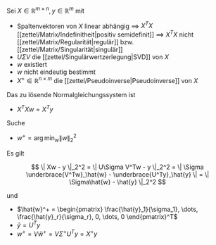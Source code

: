 Sei $X \in \mathbb{R}^{m \times n}, y \in \mathbb{R}^m$ mit
- Spaltenvektoren von $X$ linear abhängig $\implies$ $X^TX$ [[zettel/Matrix/Indefinitheit|positiv semidefinit]] $\implies$ $X^TX$ nicht [[zettel/Matrix/Regularität|regulär]] bzw. [[zettel/Matrix/Singularität|singulär]]
- $U\Sigma V$ die [[zettel/Singulärwertzerlegung|SVD]] von $X$
- $w$ existiert
- $w$ nicht eindeutig bestimmt
- $X^+ \in \mathbb{R}^{n \times m}$ die [[zettel/Pseudoinverse|Pseudoinverse]] von $X$

Das zu lösende Normalgleichungssystem ist
- $X^TXw = X^Ty$

Suche
- $w^+ = \arg\min_{w} \| w \|_2^2$

Es gilt

$$
	\| Xw - y \|_2^2 = \| U\Sigma V^Tw - y \|_2^2 = \| \Sigma \underbrace{V^Tw}_\hat{w} - \underbrace{U^Ty}_\hat{y} \| = \| \Sigma\hat{w} - \hat{y} \|_2^2
$$

und
- $\hat{w}^+ = \begin{pmatrix} \frac{\hat{y}_1}{\sigma_1}, \dots, \frac{\hat{y}_r}{\sigma_r}, 0, \dots, 0 \end{pmatrix}^T$
- $\hat{y} = U^Ty$
- $w^+ = V\hat{w}^+ = V\Sigma^+U^Ty = X^+y$